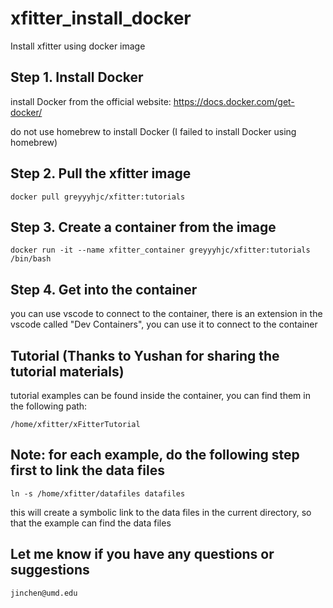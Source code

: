 # xfitter_install_docker
Install xfitter using docker image


## Step 1. Install Docker

install Docker from the official website: https://docs.docker.com/get-docker/

do not use homebrew to install Docker (I failed to install Docker using homebrew)


## Step 2. Pull the xfitter image
```
docker pull greyyyhjc/xfitter:tutorials
```

## Step 3. Create a container from the image
```
docker run -it --name xfitter_container greyyyhjc/xfitter:tutorials /bin/bash
```

## Step 4. Get into the container

you can use vscode to connect to the container, there is an extension in the vscode called "Dev Containers", you can use it to connect to the container


## Tutorial (Thanks to Yushan for sharing the tutorial materials)

tutorial examples can be found inside the container, you can find them in the following path:
```
/home/xfitter/xFitterTutorial
```

## Note: for each example, do the following step first to link the data files
```
ln -s /home/xfitter/datafiles datafiles
```

this will create a symbolic link to the data files in the current directory, so that the example can find the data files

## Let me know if you have any questions or suggestions
```
jinchen@umd.edu
```